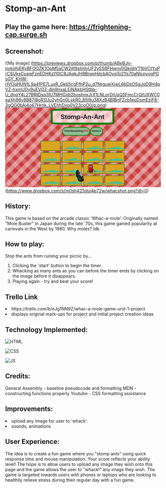 # Stomp-an-Ant

## Play the game here:  https://frightening-cap.surge.sh

## Screenshot:
![My Image] (https://previews.dropbox.com/p/thumb/ABeBJn-pvkpfsEKyBFOOZK1OpM5aCW2jIt9sIjnIvUF2ySS6FHwnv0QknbVTfbVCtYuPrCSUksCusieFznEDHKzI10lC8JAqkJH9BrgqHdcbAOvsj5i2Ys70aNlcpyogPGsGY_KHW-rIVOqHUN1L9a4fPE7LuxR_Gkb5cgFfhP2u_d7NrguwXjwL6bDsOSgJqD9H4pVZ-hxmUDy9uEVOZ-din9nxaLEiNAkbHStbb-U_dnqY4L27BRtDxq3lU7MHGxb2boshnxJrX1LNLorDiUsQ5FmcCrQtUXWC0eaXh96v8B87I8oRSUu2yhGn0LxkR0_85l9u38XzB4BIBnFZcb1euDsmEziF8-3gQG0bAj4o67Hrhk_LVEhhDvp0V23coO0/p.png)
![My Image ](images/scshtANT.png)
(https://www.dropbox.com/s/m0sh425dui4p72w/whacshot.png?dl=0)

## History:
This game is based on the arcade classic 'Whac-a-mole'. Originally named "Mole Buster" in Japan during the late '70s, this game gained popularity at carinvals in the West by 1980. Why moles? Idk. 

## How to play:
Stop the ants from ruining your picnic by...
1. Clicking the 'start' button to begin the timer. 
2. Whacking as many ants as you can before the timer ends by clicking on the image before it disappears.
3. Playing again - try and beat your score!
   
## Trello Link
<li> https://trello.com/b/eJg1NN9Z/whac-a-mole-game-unit-1-project
<li> displays original mark-ups for project and initial project creation ideas

## Technology Implemented:

![HTML](https://img.shields.io/badge/HTML5-E34F26?style=for-the-badge&logo=html5&logoColor=white)

![CSS](https://img.shields.io/badge/CSS3-1572B6?style=for-the-badge&logo=css3&logoColor=white)

![JS](https://img.shields.io/badge/JavaScript-323330?style=for-the-badge&logo=javascript&logoColor=F7DF1E)

## Credits:
General Assembly - baseline pseudocode and formatting
MDN - constructing functions properly
Youtube - CSS formatting assistance

## Improvements: 
 <li> upload any image for user to 'whack'. 
 <li> sounds, animations

## User Experience: 
The idea is to create a fun game where you "stomp ants" using quick response time and mouse manipulation. Your score reflects your ability level! The hope is to allow users to upload any image they wish onto this page and the game allows the user to "whack!" any image they wish. The game is targeted towards users with phones or laptops who are looking to healthily relieve stress during their regular day with a fun game. 


